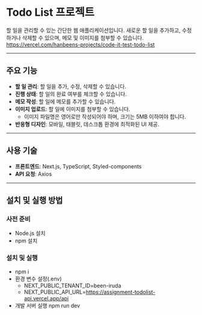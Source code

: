 # Todo List 프로젝트

할 일을 관리할 수 있는 간단한 웹 애플리케이션입니다. 새로운 할 일을 추가하고, 수정하거나 삭제할 수 있으며, 메모 및 이미지를 첨부할 수 있습니다.
https://vercel.com/hanbeens-projects/code-it-test-todo-list

---

## 주요 기능

- **할 일 관리**: 할 일을 추가, 수정, 삭제할 수 있습니다.
- **진행 상태**: 할 일의 완료 여부를 체크할 수 있습니다.
- **메모 작성**: 할 일에 메모를 추가할 수 있습니다.
- **이미지 업로드**: 할 일에 이미지를 첨부할 수 있습니다.
  - 이미지 파일명은 영어로만 작성되어야 하며, 크기는 5MB 이하여야 합니다.
- **반응형 디자인**: 모바일, 태블릿, 데스크톱 환경에 최적화된 UI 제공.

---

## 사용 기술

- **프론트엔드**: Next.js, TypeScript, Styled-components
- **API 요청**: Axios

---

## 설치 및 실행 방법

### 사전 준비

- Node.js 설치
- npm 설치

### 설치 및 실행
- npm i
- 환경 변수 설정(.env)
  - NEXT_PUBLIC_TENANT_ID=been-iruda
  - NEXT_PUBLIC_API_URL=https://assignment-todolist-api.vercel.app/api
- 개발 서버 실행
  npm run dev
